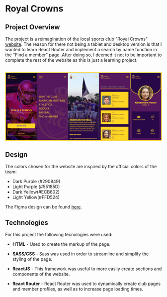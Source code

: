 <h1>Royal Crowns</h1>
<h2>Project Overview</h2>
<p>The project is a reimagination of the local sports club "Royal Crowns" <a href="http://kraljevskekrune.weebly.com/">website</a>.
   The reason for there not being a tablet and desktop version is that I wanted to learn React Router and implement a search by name function in the "Find a member" page .After doing so,
    I deemed it not to be important to complete the rest of the website as this is just a learning project.
</p>
<br/>
<img src="./src/img/rc_readmeImg.png">
<h2>Design</h2>
<p>The colors chosen for the website are inspired by the official colors of the team:</p>
<ul>
    <li>Dark Purple (#290849)</li>
    <li>Light Purple (#55185D)</li>
    <li>Dark Yellow(#ECB602)</li>
    <li>Light Yellow(#FFD524)</li>
</ul>

<p>The Figma design can be found <a href="https://www.figma.com/file/Qt6dEoOavicSLNz7yfrgTV/Royal-Crowns-Kraljevo?node-id=0%3A1">here</a>.</p>
<h2>Technologies</h2>
<p>For this project the following tecnologies were used:</p>
<ul>
    <li><p><span style="font-weight: bold">HTML</span> - Used to create the markup of the page.</p>
    </li>
        <li><p><span style="font-weight: bold">SASS/CSS</span> - Sass was used in order to streamline and simplify the styling of the page.</p>
    </li>
        </li>
        <li><p><span style="font-weight: bold">ReactJS</span> - This framework was useful to more easily create sections and components of the website.</p>
    </li>
    <li><p><span style="font-weight: bold">React Router</span> - React Router was used to dynamically create club pages and member profiles, as well as to increase page loading times.</p>
    </li>

</ul>

